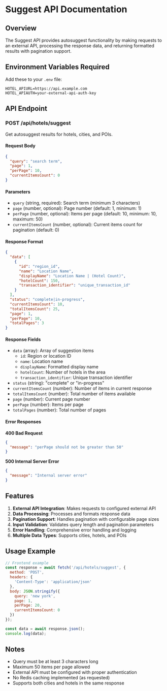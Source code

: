 # Suggest API Documentation

## Overview
The Suggest API provides autosuggest functionality by making requests to an external API, processing the response data, and returning formatted results with pagination support.

## Environment Variables Required

Add these to your `.env` file:

```env
HOTEL_APIURL=https://api.example.com
HOTEL_APIAUTH=your-external-api-auth-key
```

## API Endpoint

### POST /api/hotels/suggest

Get autosuggest results for hotels, cities, and POIs.

#### Request Body

```json
{
  "query": "search term",
  "page": 1,
  "perPage": 10,
  "currentItemsCount": 0
}
```

#### Parameters

- `query` (string, required): Search term (minimum 3 characters)
- `page` (number, optional): Page number (default: 1, minimum: 1)
- `perPage` (number, optional): Items per page (default: 10, minimum: 10, maximum: 50)
- `currentItemsCount` (number, optional): Current items count for pagination (default: 0)

#### Response Format

```json
{
  "data": [
    {
      "id": "region_id",
      "name": "Location Name",
      "displayName": "Location Name | (Hotel Count)",
      "hotelCount": 150,
      "transaction_identifier": "unique_transaction_id"
    }
  ],
  "status": "complete|in-progress",
  "currentItemsCount": 10,
  "totalItemsCount": 25,
  "page": 1,
  "perPage": 10,
  "totalPages": 3
}
```

#### Response Fields

- `data` (array): Array of suggestion items
  - `id`: Region or location ID
  - `name`: Location name
  - `displayName`: Formatted display name
  - `hotelCount`: Number of hotels in the area
  - `transaction_identifier`: Unique transaction identifier
- `status` (string): "complete" or "in-progress"
- `currentItemsCount` (number): Number of items in current response
- `totalItemsCount` (number): Total number of items available
- `page` (number): Current page number
- `perPage` (number): Items per page
- `totalPages` (number): Total number of pages

#### Error Responses

**400 Bad Request**
```json
{
  "message": "perPage should not be greater than 50"
}
```

**500 Internal Server Error**
```json
{
  "message": "Internal server error"
}
```

## Features

1. **External API Integration**: Makes requests to configured external API
2. **Data Processing**: Processes and formats response data
3. **Pagination Support**: Handles pagination with configurable page sizes
4. **Input Validation**: Validates query length and pagination parameters
5. **Error Handling**: Comprehensive error handling and logging
6. **Multiple Data Types**: Supports cities, hotels, and POIs

## Usage Example

```javascript
// Frontend example
const response = await fetch('/api/hotels/suggest', {
  method: 'POST',
  headers: {
    'Content-Type': 'application/json'
  },
  body: JSON.stringify({
    query: 'new york',
    page: 1,
    perPage: 20,
    currentItemsCount: 0
  })
});

const data = await response.json();
console.log(data);
```

## Notes

- Query must be at least 3 characters long
- Maximum 50 items per page allowed
- External API must be configured with proper authentication
- No Redis caching implemented (as requested)
- Supports both cities and hotels in the same response 